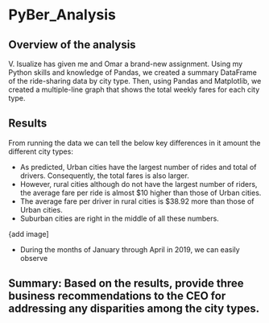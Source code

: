 # PyBer_Analysis

## Overview of the analysis
V. Isualize has given me and Omar a brand-new assignment. Using my Python skills and knowledge of Pandas, we created a summary DataFrame of the ride-sharing data by city type. Then, using Pandas and Matplotlib, we created a multiple-line graph that shows the total weekly fares for each city type. 

## Results
From running the data we can tell the below key differences in it amount the different city types:
* As predicted, Urban cities have the largest number of rides and total of drivers. Consequently, the total fares is also larger.
* However, rural cities although do not have the largest number of riders, the average fare per ride is almost $10 higher than those of Urban cities.
* The average fare per driver in rural cities is $38.92 more than those of Urban cities.
* Suburban cities are right in the middle of all these numbers.

{add image]

* During the months of January through April in 2019, we can easily observe

## Summary: Based on the results, provide three business recommendations to the CEO for addressing any disparities among the city types.
